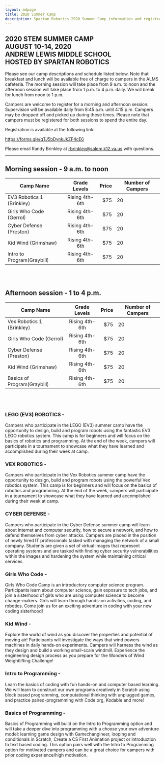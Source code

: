 ```yaml
---
layout: mdpage
title: 2020 Summer Camp
description: Spartan Robotics 2020 Summer Camp information and registration.
---
```



<section class="section centered">
    <h1>
        2020 STEM SUMMER CAMP<br>
        AUGUST 10-14, 2020<br>
        ANDREW LEWIS MIDDLE SCHOOL<br>
        HOSTED BY SPARTAN ROBOTICS
    </h1>
</section>

Please see our camp descriptions and schedule listed below. Note that breakfast and lunch will be available free of charge to campers in the ALMS cafeteria. The morning session will take place from 9 a.m. to noon and the afternoon session will take place from 1 p.m. to 4 p.m. daily. We will break for lunch from noon to 1 p.m.

Campers are welcome to register for a morning and afternoon session. Supervision will be available daily from 8:45 a.m. until 4:15 p.m. Campers may be dropped off and picked up during these times. Please note that campers must be registered for both sessions to spend the entire day.

Registration is available at the following link:  

<a class="link" href="https://forms.gle/qTJ5bDynkJkZF4cE6" target="_blank">https://forms.gle/qTJ5bDynkJkZF4cE6</a>

Please email Randy Brinkley at <a class="link" href="mailto:rbrinkley@salem.k12.va.us">rbrinkley@salem.k12.va.us</a> with questions.

------------------------------------------------------------------------------


## Morning session - 9 a.m. to noon 

| Camp Name                  |  Grade Levels  | Price | Number of Campers |
|----------------------------|:--------------:|------:|-------------------|
| EV3 Robotics 1 (Brinkley)  | Rising 4th-6th | $75   | 20                |
| Girls Who Code (Gerrol)    | Rising 4th-6th | $75   | 20                |
| Cyber Defense (Preston)    | Rising 4th-6th | $75   | 20                |
| Kid Wind (Grimshaw)        | Rising 4th-6th | $75   | 20                |
| Intro to Program(Graybill) | Rising 4th-6th | $75   | 20                |

<br>
<br>

## Afternoon session - 1 to 4 p.m.

| Camp Name                   |  Grade Levels  | Price | Number of Campers |
|-----------------------------|:--------------:|------:|-------------------|
| Vex Robotics 1 (Brinkley)   | Rising 4th-6th | $75   | 20                |
| Girls Who Code (Gerrol)     | Rising 4th-6th | $75   | 20                |
| Cyber Defense (Preston)     | Rising 4th-6th | $75   | 20                |
| Kid Wind (Grimshaw)         | Rising 4th-6th | $75   | 20                |
| Basics of Program(Graybill) | Rising 4th-6th | $75   | 20                |

<br>
<br>

### LEGO (EV3) ROBOTICS -

Campers who participate in the LEGO (EV3) summer camp have the opportunity to design, build and program robots using the fantastic EV3 LEGO robotics system. This camp is for beginners and will focus on the basics of robotics and programming. At the end of the week, campers will participate in a tournament to showcase what they have learned and accomplished during their week at camp.


### VEX ROBOTICS - 

Campers who participate in the Vex Robotics summer camp have the opportunity to design, build and program robots using the powerful Vex robotics system. This camp is for beginners and will focus on the basics of robotics and programming. At the end of the week, campers will participate in a tournament to showcase what they have learned and accomplished during their week at camp.


### CYBER DEFENSE -

Campers who participate in the Cyber Defense summer camp will learn about internet and computer security, how to secure a network, and how to defend themselves from cyber attacks. Campers are placed in the position of newly hired IT professionals tasked with managing the network of a small company. Students are given a set of virtual images that represent operating systems and are tasked with finding cyber security vulnerabilities within the images and hardening the system while maintaining critical services.


### Girls Who Code - 

Girls Who Code Camp is an introductory computer science program. Participants learn about computer science, gain exposure to tech jobs, and join a sisterhood of girls who are using computer science to become change-makers. Girls will learn through hands-on activities, coding, and robotics. Come join us for an exciting adventure in coding with your new coding sisterhood!


### Kid Wind - 
    
Explore the world of wind as you discover the properties and potential of moving air! Participants will investigate the ways that wind powers machines in daily hands-on experiments. Campers will harness the wind as they design and build a working small-scale windmill. Experience the engineering design process as you prepare for the Wonders of Wind Weightlifting Challenge!


### Intro to Programming -

Learn the basics of coding with fun hands-on and computer based learning.  We will learn to construct our own programs creatively in Scratch using block based programming, computational thinking with unplugged games, and practice paired-programming with Code.org, Kodable and more!


### Basics of Programming - 

Basics of Programming will build on the Intro to Programming option and will take a deeper dive into programming with a choose your own adventure model: learning game design with Gamechangineer, looping and conditionals in Scratch, Create a CS First Animation project or introduction to text based coding. This option pairs well with the Intro to Programming option for motivated campers and can be a great choice for campers with prior coding experience/high motivation.
